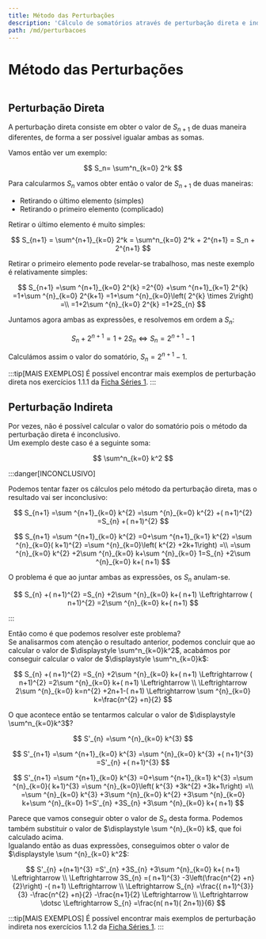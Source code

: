 ```yaml
---
title: Método das Perturbações
description: 'Cálculo de somatórios através de perturbação direta e indireta'
path: /md/perturbacoes
---
```


# Método das Perturbações

```toc

```

## Perturbação Direta

A perturbação direta consiste em obter o valor de $S_{n+1}$ de duas maneira diferentes,
de forma a ser possível igualar ambas as somas.

Vamos então ver um exemplo:

$$
S_n= \sum^n_{k=0} 2^k
$$

Para calcularmos $S_n$ vamos obter então o valor de $S_{n+1}$ de duas maneiras:

- Retirando o último elemento (simples)
- Retirando o primeiro elemento (complicado)

Retirar o último elemento é muito simples:

$$
S_{n+1} = \sum^{n+1}_{k=0} 2^k = \sum^n_{k=0} 2^k + 2^{n+1} = S_n + 2^{n+1}
$$

Retirar o primeiro elemento pode revelar-se trabalhoso, mas neste exemplo é relativamente simples:

$$
S_{n+1} =\sum ^{n+1}_{k=0} 2^{k} =2^{0} +\sum ^{n+1}_{k=1} 2^{k} =1+\sum ^{n}_{k=0} 2^{k+1} =1+\sum ^{n}_{k=0}\left( 2^{k} \times 2\right) =\\
=1+2\sum ^{n}_{k=0} 2^{k} =1+2S_{n}
$$

Juntamos agora ambas as expressões, e resolvemos em ordem a $S_n$:

$$
S_{n} +2^{n+1} =1+2S_{n} \Leftrightarrow S_{n} =2^{n+1} -1
$$

Calculámos assim o valor do somatório, $S_{n} = 2^{n+1} -1$.

:::tip[MAIS EXEMPLOS]
É possível encontrar mais exemplos de perturbação direta nos exercícios 1.1.1 da [Ficha Séries 1](./exercicios/fichas-aulas-praticas.md).
:::

## Perturbação Indireta

Por vezes, não é possível calcular o valor do somatório pois o método da perturbação direta é inconclusivo.  
Um exemplo deste caso é a seguinte soma:

$$
\sum^n_{k=0} k^2
$$

:::danger[INCONCLUSIVO]

Podemos tentar fazer os cálculos pelo método da perturbação direta, mas o resultado vai ser inconclusivo:

$$
S_{n+1} =\sum ^{n+1}_{k=0} k^{2} =\sum ^{n}_{k=0} k^{2} +( n+1)^{2} =S_{n} +( n+1)^{2}
$$

$$
S_{n+1} =\sum ^{n+1}_{k=0} k^{2} =0+\sum ^{n+1}_{k=1} k^{2} =\sum ^{n}_{k=0}( k+1)^{2} =\sum ^{n}_{k=0}\left( k^{2} +2k+1\right) =\\
=\sum ^{n}_{k=0} k^{2} +2\sum ^{n}_{k=0} k+\sum ^{n}_{k=0} 1=S_{n} +2\sum ^{n}_{k=0} k+( n+1)
$$

O problema é que ao juntar ambas as expressões, os $S_n$ anulam-se.

$$
S_{n} +( n+1)^{2} =S_{n} +2\sum ^{n}_{k=0} k+( n+1) \Leftrightarrow ( n+1)^{2} =2\sum ^{n}_{k=0} k+( n+1)
$$

:::

Então como é que podemos resolver este problema?  
Se analisarmos com atenção o resultado anterior, podemos concluir que ao calcular o valor de $\displaystyle \sum^n_{k=0}k^2$,
acabámos por conseguir calcular o valor de $\displaystyle \sum^n_{k=0}k$:

$$
S_{n} +( n+1)^{2} =S_{n} +2\sum ^{n}_{k=0} k+( n+1) \Leftrightarrow ( n+1)^{2} =2\sum ^{n}_{k=0} k+( n+1) \Leftrightarrow \\
\Leftrightarrow 2\sum ^{n}_{k=0} k=n^{2} +2n+1-( n+1) \Leftrightarrow \sum ^{n}_{k=0} k=\frac{n^{2} +n}{2}
$$

O que acontece então se tentarmos calcular o valor de $\displaystyle \sum^n_{k=0}k^3$?

$$
S'_{n} =\sum ^{n}_{k=0} k^{3}
$$

$$
S'_{n+1} =\sum ^{n+1}_{k=0} k^{3} =\sum ^{n}_{k=0} k^{3} +( n+1)^{3} =S'_{n} +( n+1)^{3}
$$

$$
S'_{n+1} =\sum ^{n+1}_{k=0} k^{3} =0+\sum ^{n+1}_{k=1} k^{3} =\sum ^{n}_{k=0}( k+1)^{3} =\sum ^{n}_{k=0}\left( k^{3} +3k^{2} +3k+1\right) =\\
=\sum ^{n}_{k=0} k^{3} +3\sum ^{n}_{k=0} k^{2} +3\sum ^{n}_{k=0} k+\sum ^{n}_{k=0} 1=S'_{n} +3S_{n} +3\sum ^{n}_{k=0} k+( n+1)
$$

Parece que vamos conseguir obter o valor de $S_n$ desta forma. Podemos também substituir o valor de $\displaystyle \sum ^{n}_{k=0} k$,
que foi calculado acima.  
Igualando então as duas expressões, conseguimos obter o valor de $\displaystyle \sum ^{n}_{k=0} k^2$:

$$
S'_{n} +(n+1)^{3} =S'_{n} +3S_{n} +3\sum ^{n}_{k=0} k+( n+1) \Leftrightarrow \\
\Leftrightarrow 3S_{n} =( n+1)^{3} -3\left(\frac{n^{2} +n}{2}\right) -( n+1) \Leftrightarrow \\
\Leftrightarrow S_{n} =\frac{( n+1)^{3}}{3} -\frac{n^{2} +n}{2} -\frac{n+1}{2} \Leftrightarrow \\
\Leftrightarrow \dotsc \Leftrightarrow S_{n} =\frac{n( n+1)( 2n+1)}{6}
$$

:::tip[MAIS EXEMPLOS]
É possível encontrar mais exemplos de perturbação indireta nos exercícios 1.1.2 da [Ficha Séries 1](./exercicios/fichas-aulas-praticas.md).
:::
